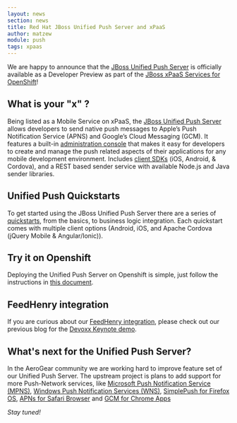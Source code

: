 ```yaml
---
layout: news
section: news
title: Red Hat JBoss Unified Push Server and xPaaS
author: matzew
module: push
tags: xpaas
---
```



We are happy to announce that the [JBoss Unified Push Server](http://www.jboss.org/unifiedpush/) is officially available as a Developer Preview as part of the [JBoss xPaaS Services for OpenShift](https://developers.openshift.com/en/xpaas.html#_mobile_services)!

## What is your "x" ?

Being listed as a Mobile Service on xPaaS, the [JBoss Unified Push Server](https://developers.openshift.com/en/xpaas-unified-push.html) allows developers to send native push messages to Apple’s Push Notification Service (APNS) and Google’s Cloud Messaging (GCM). It features a built-in [administration console](http://docs.jboss.org/unifiedpush/unifiedpush.pdf) that makes it easy for developers to create and manage the push related aspects of their applications for any mobile development environment. Includes [client SDKs](https://www.jboss.org/download-manager/file/jboss-unified-push-1.0.0.Beta1-clients.zip) (iOS, Android, & Cordova), and a REST based sender service with available Node.js and Java sender libraries.

## Unified Push Quickstarts

To get started using the JBoss Unified Push Server there are a series of [quickstarts](https://github.com/jboss-developer/jboss-unifiedpush-quickstarts/archive/1.0.0.Beta1.zip), from the basics, to business logic integration. Each quickstart comes with multiple client options (Android, iOS, and Apache Cordova (jQuery Mobile & Angular/Ionic)).

## Try it on Openshift

Deploying the Unified Push Server on Openshift is simple, just follow the instructions in [this document](https://developers.openshift.com/en/xpaas-unified-push.html#getting-started).

## FeedHenry integration

If you are curious about our [FeedHenry integration](http://aerogear.org/news/2014/11/11/aerogear-feedhenry-integration/index.html), please check out our previous blog for the [Devoxx Keynote demo](http://aerogear.org/news/2014/11/12/aerogear-feedhenry-devoxx-demo/index.html).

## What's next for the Unified Push Server? 

In the AeroGear community we are working hard to improve feature set of our Unified Push Server. The upstream project is plans to add support for more Push-Network services, like [Microsoft Push Notification Service (MPNS)](http://msdn.microsoft.com/en-us/library/windows/apps/ff402558.aspx), [Windows Push Notification Services (WNS)](http://msdn.microsoft.com/en-us/library/windows/apps/hh913756.aspx), [SimplePush for Firefox OS](https://wiki.mozilla.org/WebAPI/SimplePush), [APNs for Safari Browser](https://developer.apple.com/notifications/safari-push-notifications/) and [GCM for Chrome Apps](https://developer.chrome.com/extensions/cloudMessaging)

_Stay tuned!_
